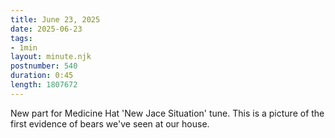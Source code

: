 ```yaml
---
title: June 23, 2025
date: 2025-06-23
tags:
- 1min
layout: minute.njk
postnumber: 540
duration: 0:45
length: 1807672
---
```

New part for Medicine Hat 'New Jace Situation' tune.  This is a picture of the first evidence of bears we've seen at our house.